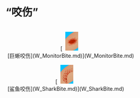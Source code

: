 # “咬伤”  
<div style="display:table"><div style="display:inline-block;padding-top:15px;padding-left:5px;border:none;text-align:center;min-width:150px;min-height:0px;margin: auto">[<div style="width:50px;display:inline-block;text-align:center"><img decoding="async" src="Sprite/Abrasion.png" href="a.md" style="max-width:50px;max-height:50px;"></div><br>[巨蜥咬伤](W_MonitorBite.md)](W_MonitorBite.md)</div><div style="display:inline-block;padding-top:15px;padding-left:5px;border:none;text-align:center;min-width:150px;min-height:0px;margin: auto">[<div style="width:50px;display:inline-block;text-align:center"><img decoding="async" src="Sprite/SharkBite.png" href="a.md" style="max-width:50px;max-height:50px;"></div><br>[鲨鱼咬伤](W_SharkBite.md)](W_SharkBite.md)</div></div>  
  
